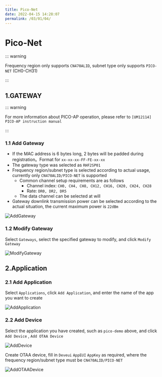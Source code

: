 ```yaml
---
title: Pico-Net
date: 2022-04-15 14:28:07
permalink: /03/01/04/
---
```

# Pico-Net

::: warning

Frequency region only supports `CN470ALID`, subnet type only supports `PICO-NET` (CH0-CH31)

:::


## 1.GATEWAY

::: warning

For more information about PICO-AP operation, please refer to `[UM12114] PICO-AP instruction manual`

:::

### 1.1 Add Gateway

- If the MAC address is 6 bytes long, 2 bytes will be padded during registration。Format for `xx-xx-xx-FF-FE-xx-xx`
- The gateway type was selected as `RHF2SP01`
- Frequency region/subnet type is selected according to actual usage, currently only `CN470ALID/PICO-NET` is supported
  - Common channel setup requirements are as follows
    - Channel index: `CH0, CH4, CH8, CH12, CH16, CH20, CH24, CH28`
    - Rate: `DR0, DR2, DR5`
  - The data channel can be selected at will
- Gateway downlink transmission power can be selected according to the actual situation, the current maximum power is `22dBm`

![AddGateway](https://wiki.risinghf.com/upload/img/5559b8510b67dc5843159ab606587be3.png)

### 1.2 Modify Gateway

Select `Gateways`, select the specified gateway to modify, and click `Modify Gateway`

![ModifyGateway](https://wiki.risinghf.com/upload/img/ac9d4794d2cffec0c576d3f3ff8a8674.png)


##  2.Application

### 2.1 Add Application

Select `Applications`, click `Add Application`, and enter the name of the app you want to create

![AddApplication](https://wiki.risinghf.com/upload/img/65b798d7485159ae009bac9aec2d6029.png)

### 2.2 Add Device

Select the application you have created, such as `pico-demo` above, and click `Add Device` , `Add OTAA Device`

![AddDevice](https://wiki.risinghf.com/upload/img/ad6be6c2d90d8324b5274a399907d936.png)

Create OTAA device, fill in `Deveui` `AppEUI` `AppKey` as required, where the frequency region/subnet type must be `CN470ALID/PICO-NET`

![AddOTAADevice](https://wiki.risinghf.com/upload/img/1cc4d0e5977f10114a99e3314b2abf7e.png)

